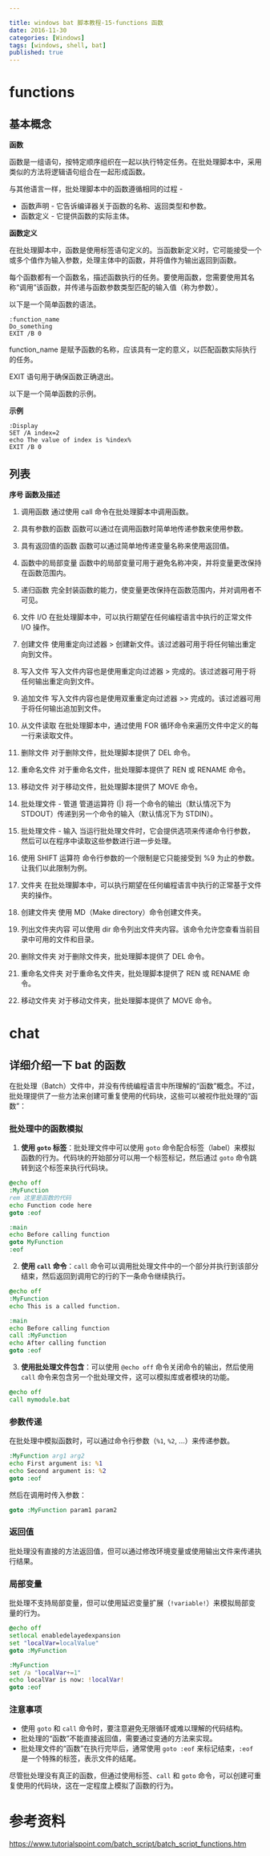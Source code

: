 ```yaml
---

title: windows bat 脚本教程-15-functions 函数
date: 2016-11-30
categories: [Windows]
tags: [windows, shell, bat]
published: true
---
```


# functions

## 基本概念

**函数**

函数是一组语句，按特定顺序组织在一起以执行特定任务。在批处理脚本中，采用类似的方法将逻辑语句组合在一起形成函数。

与其他语言一样，批处理脚本中的函数遵循相同的过程 -

- 函数声明 - 它告诉编译器关于函数的名称、返回类型和参数。
- 函数定义 - 它提供函数的实际主体。

**函数定义**

在批处理脚本中，函数是使用标签语句定义的。当函数新定义时，它可能接受一个或多个值作为输入参数，处理主体中的函数，并将值作为输出返回到函数。

每个函数都有一个函数名，描述函数执行的任务。要使用函数，您需要使用其名称“调用”该函数，并传递与函数参数类型匹配的输入值（称为参数）。

以下是一个简单函数的语法。

```batch
:function_name 
Do_something 
EXIT /B 0
```

function_name 是赋予函数的名称，应该具有一定的意义，以匹配函数实际执行的任务。

EXIT 语句用于确保函数正确退出。

以下是一个简单函数的示例。

**示例**

```batch
:Display 
SET /A index=2 
echo The value of index is %index% 
EXIT /B 0
```

## 列表

**序号	函数及描述**

1. 调用函数
   通过使用 call 命令在批处理脚本中调用函数。
   
2. 具有参数的函数
   函数可以通过在调用函数时简单地传递参数来使用参数。
   
3. 具有返回值的函数
   函数可以通过简单地传递变量名称来使用返回值。
   
4. 函数中的局部变量
   函数中的局部变量可用于避免名称冲突，并将变量更改保持在函数范围内。
   
5. 递归函数
   完全封装函数的能力，使变量更改保持在函数范围内，并对调用者不可见。
   
6. 文件 I/O
   在批处理脚本中，可以执行期望在任何编程语言中执行的正常文件 I/O 操作。
   
7. 创建文件
   使用重定向过滤器 > 创建新文件。该过滤器可用于将任何输出重定向到文件。
   
8. 写入文件
   写入文件内容也是使用重定向过滤器 > 完成的。该过滤器可用于将任何输出重定向到文件。
   
9. 追加文件
   写入文件内容也是使用双重重定向过滤器 >> 完成的。该过滤器可用于将任何输出追加到文件。
   
10. 从文件读取
    在批处理脚本中，通过使用 FOR 循环命令来遍历文件中定义的每一行来读取文件。
   
11. 删除文件
    对于删除文件，批处理脚本提供了 DEL 命令。
   
12. 重命名文件
    对于重命名文件，批处理脚本提供了 REN 或 RENAME 命令。
   
13. 移动文件
    对于移动文件，批处理脚本提供了 MOVE 命令。
   
14. 批处理文件 - 管道
    管道运算符 (|) 将一个命令的输出（默认情况下为 STDOUT）传递到另一个命令的输入（默认情况下为 STDIN）。
   
15. 批处理文件 - 输入
    当运行批处理文件时，它会提供选项来传递命令行参数，然后可以在程序中读取这些参数进行进一步处理。
   
16. 使用 SHIFT 运算符
    命令行参数的一个限制是它只能接受到 %9 为止的参数。让我们以此限制为例。
   
17. 文件夹
    在批处理脚本中，可以执行期望在任何编程语言中执行的正常基于文件夹的操作。
   
18. 创建文件夹
    使用 MD（Make directory）命令创建文件夹。
   
19. 列出文件夹内容
    可以使用 dir 命令列出文件夹内容。该命令允许您查看当前目录中可用的文件和目录。
   
20. 删除文件夹
    对于删除文件夹，批处理脚本提供了 DEL 命令。
   
21. 重命名文件夹
    对于重命名文件夹，批处理脚本提供了 REN 或 RENAME 命令。
   
22. 移动文件夹
    对于移动文件夹，批处理脚本提供了 MOVE 命令。



# chat

## 详细介绍一下 bat 的函数

在批处理（Batch）文件中，并没有传统编程语言中所理解的“函数”概念。不过，批处理提供了一些方法来创建可重复使用的代码块，这些可以被视作批处理的“函数”：

### 批处理中的函数模拟

1. **使用 `goto` 标签**：批处理文件中可以使用 `goto` 命令配合标签（label）来模拟函数的行为。代码块的开始部分可以用一个标签标记，然后通过 `goto` 命令跳转到这个标签来执行代码块。

```bat
@echo off
:MyFunction
rem 这里是函数的代码
echo Function code here
goto :eof

:main
echo Before calling function
goto MyFunction
:eof
```

2. **使用 `call` 命令**：`call` 命令可以调用批处理文件中的一个部分并执行到该部分结束，然后返回到调用它的行的下一条命令继续执行。

```bat
@echo off
:MyFunction
echo This is a called function.

:main
echo Before calling function
call :MyFunction
echo After calling function
goto :eof
```

3. **使用批处理文件包含**：可以使用 `@echo off` 命令关闭命令的输出，然后使用 `call` 命令来包含另一个批处理文件，这可以模拟库或者模块的功能。

```bat
@echo off
call mymodule.bat
```

### 参数传递

在批处理中模拟函数时，可以通过命令行参数（`%1`, `%2`, ...）来传递参数。

```bat
:MyFunction arg1 arg2
echo First argument is: %1
echo Second argument is: %2
goto :eof
```

然后在调用时传入参数：

```bat
goto :MyFunction param1 param2
```

### 返回值

批处理没有直接的方法返回值，但可以通过修改环境变量或使用输出文件来传递执行结果。

### 局部变量

批处理不支持局部变量，但可以使用延迟变量扩展（`!variable!`）来模拟局部变量的行为。

```bat
@echo off
setlocal enabledelayedexpansion
set "localVar=localValue"
goto :MyFunction

:MyFunction
set /a "localVar+=1"
echo localVar is now: !localVar!
goto :eof
```

### 注意事项

- 使用 `goto` 和 `call` 命令时，要注意避免无限循环或难以理解的代码结构。
- 批处理的“函数”不能直接返回值，需要通过变通的方法来实现。
- 批处理文件的“函数”在执行完毕后，通常使用 `goto :eof` 来标记结束，`:eof` 是一个特殊的标签，表示文件的结尾。

尽管批处理没有真正的函数，但通过使用标签、`call` 和 `goto` 命令，可以创建可重复使用的代码块，这在一定程度上模拟了函数的行为。



# 参考资料

https://www.tutorialspoint.com/batch_script/batch_script_functions.htm

